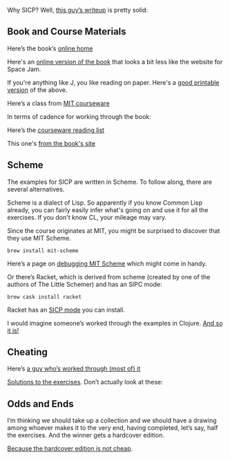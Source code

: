 Why SICP?  Well, [this guy’s writeup](https://archive.is/uTOol#selection-839.0-880.0) is pretty solid:

## Book and Course Materials

Here’s the book’s [online home](https://mitpress.mit.edu/sites/default/files/sicp/index.html)

Here's an [online version of the book](https://github.com/sarabander/sicp) that looks a bit less like the website for Space Jam.

If you're anything like J, you like reading on paper.  Here's a [good printable version](https://github.com/sarabander/sicp-pdf) of the above.

Here’s a class from [MIT courseware](https://ocw.mit.edu/courses/electrical-engineering-and-computer-science/6-001-structure-and-interpretation-of-computer-programs-spring-2005/)

In terms of cadence for working through the book:

Here’s the [courseware reading list](https://ocw.mit.edu/courses/electrical-engineering-and-computer-science/6-001-structure-and-interpretation-of-computer-programs-spring-2005/readings/)

This one's [from the book's site](https://mitpress.mit.edu/sites/default/files/sicp/syllabus.html)

## Scheme

The examples for SICP are written in Scheme.  To follow along, there are several alternatives.

Scheme is a dialect of Lisp.  So apparently if you know Common Lisp already, you can fairly easily infer what's going on and use it for all the exercises.  If you don't know CL, your mileage may vary.

Since the course originates at MIT, you might be surprised to discover that they use MIT Scheme. 
```
brew install mit-scheme
```

Here’s a page on [debugging MIT Scheme](https://www.gnu.org/software/mit-scheme/documentation/mit-scheme-user/Debugging.html#Debugging) which might come in handy.


Or there’s Racket, which is derived from scheme (created by one of the authors of The Little Schemer) and has an SIPC mode:
```
brew cask install racket
```

Racket has an [SICP mode](https://docs.racket-lang.org/sicp-manual/index.html) you can install.

I would imagine someone’s worked through the examples in Clojure. [And so it is!](http://www.sicpdistilled.com)


## Cheating

Here’s [a guy who’s worked through (most of) it](http://www.billthelizard.com/2009/10/sicp-challenge.html)

[Solutions to the exercises](http://community.schemewiki.org/?SICP-Solutions).  Don’t actually look at these:


## Odds and Ends

I’m thinking we should take up a collection and we should have a drawing among whoever makes it to the very end, having completed, let’s say, half the exercises.  And the winner gets a hardcover edition.

[Because the hardcover edition is not cheap](https://www.amazon.com/gp/product/0262011530/ref=dbs_a_def_rwt_hsch_vapi_taft_p1_i0).

